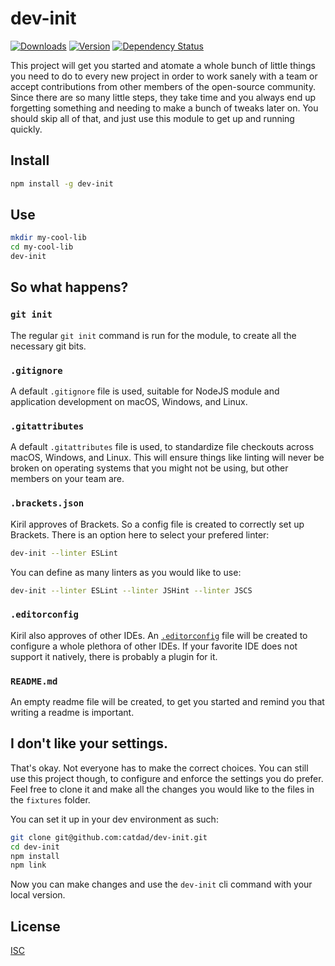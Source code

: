 # dev-init

[![Downloads][7]][8]
[![Version][9]][8]
[![Dependency Status][10]][11]

[7]: https://img.shields.io/npm/dm/dev-init.svg
[8]: https://www.npmjs.com/package/dev-init
[9]: https://img.shields.io/npm/v/dev-init.svg

[10]: https://david-dm.org/catdad/dev-init.svg
[11]: https://david-dm.org/catdad/dev-init

This project will get you started and atomate a whole bunch of little things you need to do to every new project in order to work sanely with a team or accept contributions from other members of the open-source community. Since there are so many little steps, they take time and you always end up forgetting something and needing to make a bunch of tweaks later on. You should skip all of that, and just use this module to get up and running quickly.

## Install

```bash
npm install -g dev-init
```

## Use

```bash
mkdir my-cool-lib
cd my-cool-lib
dev-init
```

## So what happens?

### `git init`

The regular `git init` command is run for the module, to create all the necessary git bits.

### `.gitignore`

A default `.gitignore` file is used, suitable for NodeJS module and application development on macOS, Windows, and Linux.

### `.gitattributes`

A default `.gitattributes` file is used, to standardize file checkouts across macOS, Windows, and Linux. This will ensure things like linting will never be broken on operating systems that you might not be using, but other members on your team are.

### `.brackets.json`

Kiril approves of Brackets. So a config file is created to correctly set up Brackets. There is an option here to select your prefered linter:

```bash
dev-init --linter ESLint
```

You can define as many linters as you would like to use:

```bash
dev-init --linter ESLint --linter JSHint --linter JSCS
```

### `.editorconfig`

Kiril also approves of other IDEs. An [`.editorconfig`](http://editorconfig.org/) file will be created to configure a whole plethora of other IDEs. If your favorite IDE does not support it natively, there is probably a plugin for it.

### `README.md`

An empty readme file will be created, to get you started and remind you that writing a readme is important.

## I don't like your settings.

That's okay. Not everyone has to make the correct choices. You can still use this project though, to configure and enforce the settings you do prefer. Feel free to clone it and make all the changes you would like to the files in the `fixtures` folder.

You can set it up in your dev environment as such:

```bash
git clone git@github.com:catdad/dev-init.git
cd dev-init
npm install
npm link
```

Now you can make changes and use the `dev-init` cli command with your local version.
## License

[ISC](http://spdx.org/licenses/ISC)
